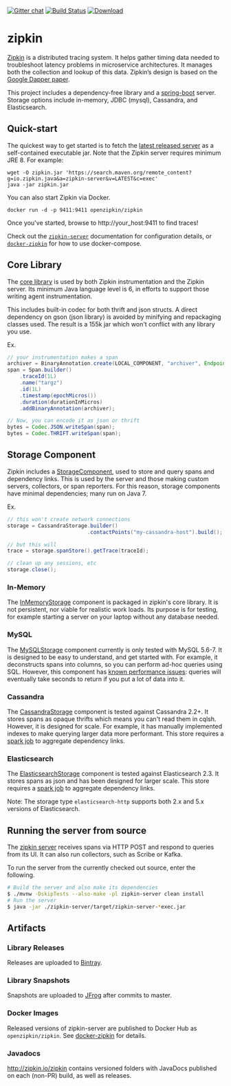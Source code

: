 [![Gitter chat](http://img.shields.io/badge/gitter-join%20chat%20%E2%86%92-brightgreen.svg)](https://gitter.im/openzipkin/zipkin) [![Build Status](https://travis-ci.org/openzipkin/zipkin.svg?branch=master)](https://travis-ci.org/openzipkin/zipkin) [![Download](https://api.bintray.com/packages/openzipkin/maven/zipkin/images/download.svg) ](https://bintray.com/openzipkin/maven/zipkin/_latestVersion)

# zipkin
[Zipkin](http://zipkin.io) is a distributed tracing system. It helps gather timing data needed to troubleshoot latency problems in microservice architectures. It manages both the collection and lookup of this data. Zipkin’s design is based on the [Google Dapper paper](http://research.google.com/pubs/pub36356.html).

This project includes a dependency-free library and a [spring-boot](http://projects.spring.io/spring-boot/) server. Storage options include in-memory, JDBC (mysql), Cassandra, and Elasticsearch.

## Quick-start

The quickest way to get started is to fetch the [latest released server](https://search.maven.org/remote_content?g=io.zipkin.java&a=zipkin-server&v=LATEST&c=exec) as a self-contained executable jar. Note that the Zipkin server requires minimum JRE 8. For example:

```
wget -O zipkin.jar 'https://search.maven.org/remote_content?g=io.zipkin.java&a=zipkin-server&v=LATEST&c=exec'
java -jar zipkin.jar
```

You can also start Zipkin via Docker.
```
docker run -d -p 9411:9411 openzipkin/zipkin
```

Once you've started, browse to http://your_host:9411 to find traces!

Check out the [`zipkin-server`](/zipkin-server) documentation for configuration details, or [`docker-zipkin`](https://github.com/openzipkin/docker-zipkin) for how to use docker-compose.

## Core Library
The [core library](zipkin/src/main/java/zipkin) is used by both Zipkin instrumentation and the Zipkin server. Its minimum Java language level is 6, in efforts to support those writing agent instrumentation.

This includes built-in codec for both thrift and json structs. A direct dependency on gson (json library) is avoided by minifying and repackaging classes used. The result is a 155k jar which won't conflict with any library you use.

Ex.
```java
// your instrumentation makes a span
archiver = BinaryAnnotation.create(LOCAL_COMPONENT, "archiver", Endpoint.create("service", 127 << 24 | 1));
span = Span.builder()
    .traceId(1L)
    .name("targz")
    .id(1L)
    .timestamp(epochMicros())
    .duration(durationInMicros)
    .addBinaryAnnotation(archiver);

// Now, you can encode it as json or thrift
bytes = Codec.JSON.writeSpan(span);
bytes = Codec.THRIFT.writeSpan(span);
```

## Storage Component
Zipkin includes a [StorageComponent](zipkin/src/main/java/zipkin/storage/StorageComponent.java), used to store and query spans and dependency links. This is used by the server and those making custom servers, collectors, or span reporters. For this reason, storage components have minimal dependencies; many run on Java 7.

Ex.
```java
// this won't create network connections
storage = CassandraStorage.builder()
                          .contactPoints("my-cassandra-host").build();

// but this will
trace = storage.spanStore().getTrace(traceId);

// clean up any sessions, etc
storage.close();
```

### In-Memory
The [InMemoryStorage](zipkin/src/main/java/zipkin/storage/InMemoryStorage.java) component is packaged in zipkin's core library. It is not persistent, nor viable for realistic work loads. Its purpose is for testing, for example starting a server on your laptop without any database needed.

### MySQL
The [MySQLStorage](zipkin-storage/mysql) component currently is only tested with MySQL 5.6-7. It is designed to be easy to understand, and get started with. For example, it deconstructs spans into columns, so you can perform ad-hoc queries using SQL. However, this component has [known performance issues](https://github.com/openzipkin/zipkin/issues/233): queries will eventually take seconds to return if you put a lot of data into it.

### Cassandra
The [CassandraStorage](zipkin-storage/cassandra) component is tested against Cassandra 2.2+. It stores spans as opaque thrifts which means you can't read them in cqlsh. However, it is designed for scale. For example, it has manually implemented indexes to make querying larger data more performant. This store requires a [spark job](https://github.com/openzipkin/zipkin-dependencies) to aggregate dependency links.

### Elasticsearch
The [ElasticsearchStorage](zipkin-storage/elasticsearch) component is tested against Elasticsearch 2.3. It stores spans as json and has been designed for larger scale. This store requires a [spark job](https://github.com/openzipkin/zipkin-dependencies) to aggregate dependency links.

Note: The storage type `elasticsearch-http` supports both 2.x and 5.x versions of Elasticsearch.

## Running the server from source
The [zipkin server](zipkin-server)
receives spans via HTTP POST and respond to queries from its UI. It can also run collectors, such as Scribe or Kafka.

To run the server from the currently checked out source, enter the following.
```bash
# Build the server and also make its dependencies
$ ./mvnw -DskipTests --also-make -pl zipkin-server clean install
# Run the server
$ java -jar ./zipkin-server/target/zipkin-server-*exec.jar
```

## Artifacts
### Library Releases
Releases are uploaded to [Bintray](https://bintray.com/openzipkin/maven/zipkin).
### Library Snapshots
Snapshots are uploaded to [JFrog](http://oss.jfrog.org/artifactory/oss-snapshot-local) after commits to master.
### Docker Images
Released versions of zipkin-server are published to Docker Hub as `openzipkin/zipkin`.
See [docker-zipkin](https://github.com/openzipkin/docker-zipkin) for details.
### Javadocs
http://zipkin.io/zipkin contains versioned folders with JavaDocs published on each (non-PR) build, as well
as releases.
